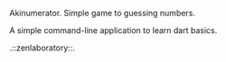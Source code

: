 Akinumerator. Simple game to guessing numbers.

A simple command-line application to learn dart basics.

.::zenlaboratory::.

